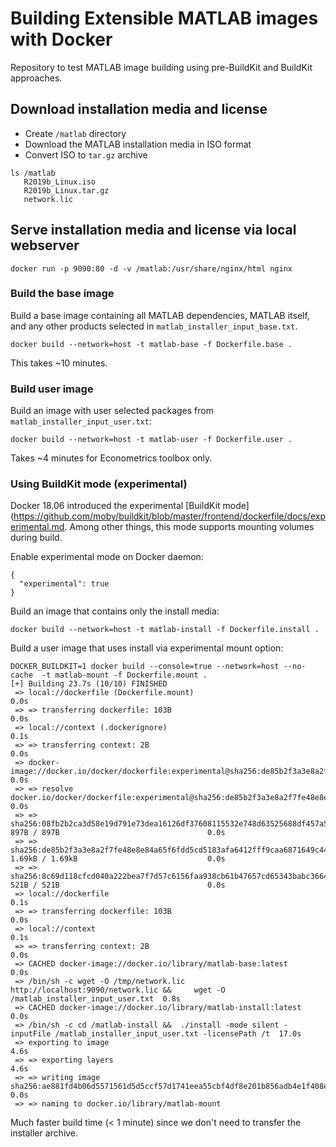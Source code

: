 # Building Extensible MATLAB images with Docker

Repository to test MATLAB image building using pre-BuildKit and BuildKit approaches.

## Download installation media and license

* Create `/matlab` directory
* Download the MATLAB installation media in ISO format
* Convert ISO to `tar.gz` archive

```
ls /matlab
   R2019b_Linux.iso
   R2019b_Linux.tar.gz
   network.lic
```

## Serve installation media and license via local webserver

```
docker run -p 9090:80 -d -v /matlab:/usr/share/nginx/html nginx
```

### Build the base image

Build a base image containing all MATLAB dependencies, MATLAB itself,
and any other products selected in `matlab_installer_input_base.txt`.

```
docker build --network=host -t matlab-base -f Dockerfile.base . 
```

This takes ~10 minutes.

### Build user image

Build an image with user selected packages from `matlab_installer_input_user.txt`:

```
docker build --network=host -t matlab-user -f Dockerfile.user . 
```

Takes ~4 minutes for Econometrics toolbox only.


### Using BuildKit mode (experimental)

Docker 18.06 introduced the experimental [BuildKit mode](https://github.com/moby/buildkit/blob/master/frontend/dockerfile/docs/experimental.md. Among other things, this mode supports mounting volumes during build.

Enable experimental mode on Docker daemon:
```
{
  "experimental": true
}
```

Build an image that contains only the install media:

```
docker build --network=host -t matlab-install -f Dockerfile.install .
```

Build a user image that uses install via experimental mount option:

```
DOCKER_BUILDKIT=1 docker build --console=true --network=host --no-cache  -t matlab-mount -f Dockerfile.mount .
[+] Building 23.7s (10/10) FINISHED
 => local://dockerfile (Dockerfile.mount)                                                                                  0.0s
 => => transferring dockerfile: 103B                                                                                       0.0s
 => local://context (.dockerignore)                                                                                        0.1s
 => => transferring context: 2B                                                                                            0.0s
 => docker-image://docker.io/docker/dockerfile:experimental@sha256:de85b2f3a3e8a2f7fe48e8e84a65f6fdd5cd5183afa6412fff9caa  0.0s
 => => resolve docker.io/docker/dockerfile:experimental@sha256:de85b2f3a3e8a2f7fe48e8e84a65f6fdd5cd5183afa6412fff9caa6871  0.0s
 => => sha256:08fb2b2ca3d58e19d791e73dea16126df37608115532e748d63525688df457a5 897B / 897B                                 0.0s
 => => sha256:de85b2f3a3e8a2f7fe48e8e84a65f6fdd5cd5183afa6412fff9caa6871649c44 1.69kB / 1.69kB                             0.0s
 => => sha256:8c69d118cfcd040a222bea7f7d57c6156faa938cb61b47657cd65343babc3664 521B / 521B                                 0.0s
 => local://dockerfile                                                                                                     0.1s
 => => transferring dockerfile: 103B                                                                                       0.0s
 => local://context                                                                                                        0.1s
 => => transferring context: 2B                                                                                            0.0s
 => CACHED docker-image://docker.io/library/matlab-base:latest                                                             0.0s
 => /bin/sh -c wget -O /tmp/network.lic http://localhost:9090/network.lic &&     wget -O /matlab_installer_input_user.txt  0.8s
 => CACHED docker-image://docker.io/library/matlab-install:latest                                                          0.0s
 => /bin/sh -c cd /matlab-install &&  ./install -mode silent -inputFile /matlab_installer_input_user.txt -licensePath /t  17.0s
 => exporting to image                                                                                                     4.6s
 => => exporting layers                                                                                                    4.6s
 => => writing image sha256:ae881fd4b06d5571561d5d5ccf57d1741eea55cbf4df8e201b856adb4e1f408e                               0.0s
 => => naming to docker.io/library/matlab-mount
```

Much faster build time (< 1 minute) since we don't need to transfer the installer archive.

